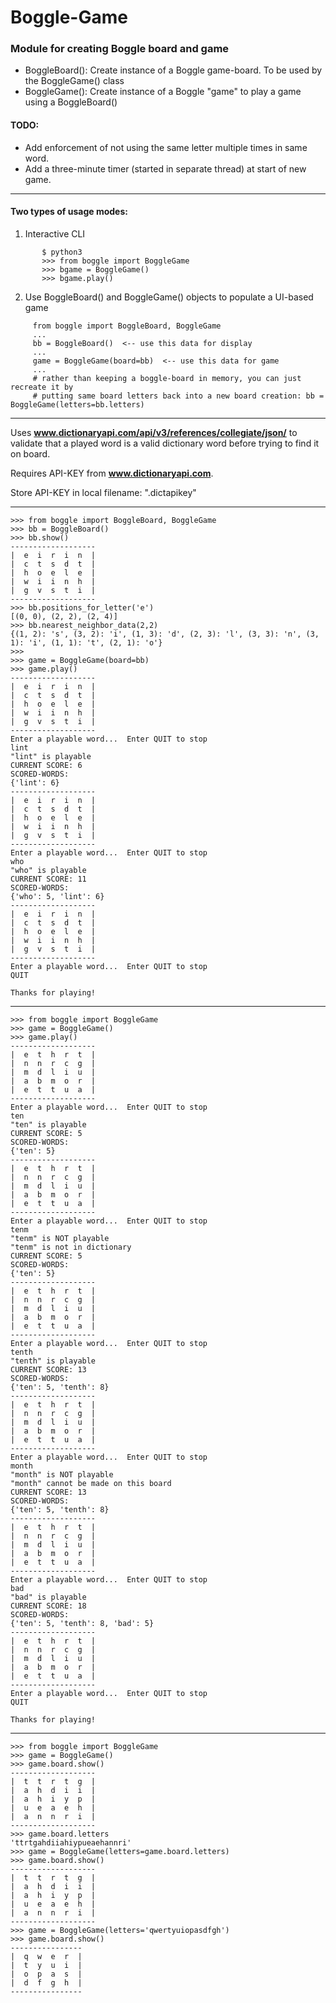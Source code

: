 # Boggle-Game

### Module for creating Boggle board and game

 *  BoggleBoard(): Create instance of a Boggle game-board. To be used by the BoggleGame() class
 *  BoggleGame(): Create instance of a Boggle "game" to play a game using a BoggleBoard()

#### TODO:
 * Add enforcement of not using the same letter multiple times in same word.
 * Add a three-minute timer (started in separate thread) at start of new game.

---
#### Two types of usage modes:
  1) Interactive CLI
```
       $ python3
       >>> from boggle import BoggleGame
       >>> bgame = BoggleGame()
       >>> bgame.play()
```

  2) Use BoggleBoard() and BoggleGame() objects to populate a UI-based game
```
     from boggle import BoggleBoard, BoggleGame
     ...
     bb = BoggleBoard()  <-- use this data for display
     ...
     game = BoggleGame(board=bb)  <-- use this data for game
     ...
     # rather than keeping a boggle-board in memory, you can just recreate it by
     # putting same board letters back into a new board creation: bb = BoggleGame(letters=bb.letters)
```

---

Uses  **www.dictionaryapi.com/api/v3/references/collegiate/json/** to validate that a played word is a valid dictionary word before trying to find it on board.

Requires API-KEY from **www.dictionaryapi.com**. 

Store API-KEY in local filename: ".dictapikey"

---

```
>>> from boggle import BoggleBoard, BoggleGame
>>> bb = BoggleBoard()
>>> bb.show()
-------------------
|  e  i  r  i  n  |
|  c  t  s  d  t  |
|  h  o  e  l  e  |
|  w  i  i  n  h  |
|  g  v  s  t  i  |
-------------------
>>> bb.positions_for_letter('e')
[(0, 0), (2, 2), (2, 4)]
>>> bb.nearest_neighbor_data(2,2)
{(1, 2): 's', (3, 2): 'i', (1, 3): 'd', (2, 3): 'l', (3, 3): 'n', (3, 1): 'i', (1, 1): 't', (2, 1): 'o'}
>>>
>>> game = BoggleGame(board=bb)
>>> game.play()
-------------------
|  e  i  r  i  n  |
|  c  t  s  d  t  |
|  h  o  e  l  e  |
|  w  i  i  n  h  |
|  g  v  s  t  i  |
-------------------
Enter a playable word...  Enter QUIT to stop
lint
"lint" is playable
CURRENT SCORE: 6
SCORED-WORDS:
{'lint': 6}
-------------------
|  e  i  r  i  n  |
|  c  t  s  d  t  |
|  h  o  e  l  e  |
|  w  i  i  n  h  |
|  g  v  s  t  i  |
-------------------
Enter a playable word...  Enter QUIT to stop
who
"who" is playable
CURRENT SCORE: 11
SCORED-WORDS:
{'who': 5, 'lint': 6}
-------------------
|  e  i  r  i  n  |
|  c  t  s  d  t  |
|  h  o  e  l  e  |
|  w  i  i  n  h  |
|  g  v  s  t  i  |
-------------------
Enter a playable word...  Enter QUIT to stop
QUIT

Thanks for playing!
```
---

```
>>> from boggle import BoggleGame
>>> game = BoggleGame()
>>> game.play()
-------------------
|  e  t  h  r  t  |
|  n  n  r  c  g  |
|  m  d  l  i  u  |
|  a  b  m  o  r  |
|  e  t  t  u  a  |
-------------------
Enter a playable word...  Enter QUIT to stop
ten
"ten" is playable
CURRENT SCORE: 5
SCORED-WORDS:
{'ten': 5}
-------------------
|  e  t  h  r  t  |
|  n  n  r  c  g  |
|  m  d  l  i  u  |
|  a  b  m  o  r  |
|  e  t  t  u  a  |
-------------------
Enter a playable word...  Enter QUIT to stop
tenm
"tenm" is NOT playable
"tenm" is not in dictionary
CURRENT SCORE: 5
SCORED-WORDS:
{'ten': 5}
-------------------
|  e  t  h  r  t  |
|  n  n  r  c  g  |
|  m  d  l  i  u  |
|  a  b  m  o  r  |
|  e  t  t  u  a  |
-------------------
Enter a playable word...  Enter QUIT to stop
tenth
"tenth" is playable
CURRENT SCORE: 13
SCORED-WORDS:
{'ten': 5, 'tenth': 8}
-------------------
|  e  t  h  r  t  |
|  n  n  r  c  g  |
|  m  d  l  i  u  |
|  a  b  m  o  r  |
|  e  t  t  u  a  |
-------------------
Enter a playable word...  Enter QUIT to stop
month
"month" is NOT playable
"month" cannot be made on this board
CURRENT SCORE: 13
SCORED-WORDS:
{'ten': 5, 'tenth': 8}
-------------------
|  e  t  h  r  t  |
|  n  n  r  c  g  |
|  m  d  l  i  u  |
|  a  b  m  o  r  |
|  e  t  t  u  a  |
-------------------
Enter a playable word...  Enter QUIT to stop
bad
"bad" is playable
CURRENT SCORE: 18
SCORED-WORDS:
{'ten': 5, 'tenth': 8, 'bad': 5}
-------------------
|  e  t  h  r  t  |
|  n  n  r  c  g  |
|  m  d  l  i  u  |
|  a  b  m  o  r  |
|  e  t  t  u  a  |
-------------------
Enter a playable word...  Enter QUIT to stop
QUIT

Thanks for playing!
```

---

```
>>> from boggle import BoggleGame
>>> game = BoggleGame()
>>> game.board.show()
-------------------
|  t  t  r  t  g  |
|  a  h  d  i  i  |
|  a  h  i  y  p  |
|  u  e  a  e  h  |
|  a  n  n  r  i  |
-------------------
>>> game.board.letters
'ttrtgahdiiahiypueaehannri'
>>> game = BoggleGame(letters=game.board.letters)
>>> game.board.show()
-------------------
|  t  t  r  t  g  |
|  a  h  d  i  i  |
|  a  h  i  y  p  |
|  u  e  a  e  h  |
|  a  n  n  r  i  |
-------------------
>>> game = BoggleGame(letters='qwertyuiopasdfgh')
>>> game.board.show()
----------------
|  q  w  e  r  |
|  t  y  u  i  |
|  o  p  a  s  |
|  d  f  g  h  |
----------------
```
